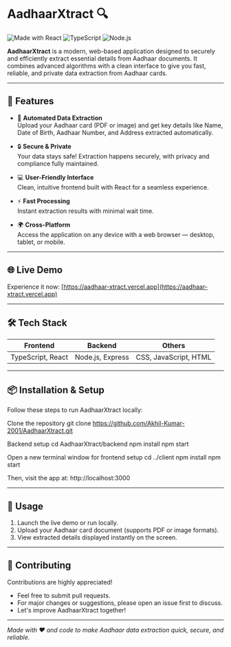 # AadhaarXtract 🔍

![Made with React](https://img.shields.io/badge/Frontend-React-blue.svg)
![TypeScript](https://img.shields.io/badge/TypeScript-Enabled-blue.svg)
![Node.js](https://img.shields.io/badge/Backend-Node.js%20%26%20Express-brightgreen.svg)


**AadhaarXtract** is a modern, web-based application designed to securely and efficiently extract essential details from Aadhaar documents. It combines advanced algorithms with a clean interface to give you fast, reliable, and private data extraction from Aadhaar cards.

---

## 🚀 Features

- 🎯 **Automated Data Extraction**  
  Upload your Aadhaar card (PDF or image) and get key details like Name, Date of Birth, Aadhaar Number, and Address extracted automatically.

- 🔒 **Secure & Private**  
  Your data stays safe! Extraction happens securely, with privacy and compliance fully maintained.

- 💻 **User-Friendly Interface**  
  Clean, intuitive frontend built with React for a seamless experience.

- ⚡ **Fast Processing**  
  Instant extraction results with minimal wait time.

- 🌍 **Cross-Platform**  
  Access the application on any device with a web browser — desktop, tablet, or mobile.

---

## 🌐 Live Demo

Experience it now: [https://aadhaar-xtract.vercel.app](https://aadhaar-xtract.vercel.app)

---

## 🛠️ Tech Stack

| Frontend            | Backend        | Others            |
|---------------------|----------------|-------------------|
| TypeScript, React   | Node.js, Express | CSS, JavaScript, HTML |

---

## 📦 Installation & Setup

Follow these steps to run AadhaarXtract locally:

Clone the repository
git clone https://github.com/Akhil-Kumar-2001/AadhaarXtract.git

Backend setup
cd AadhaarXtract/backend
npm install
npm start

Open a new terminal window for frontend setup
cd ../client
npm install
npm start

Then, visit the app at:
http://localhost:3000


---

## 📄 Usage

1. Launch the live demo or run locally.
2. Upload your Aadhaar card document (supports PDF or image formats).
3. View extracted details displayed instantly on the screen.

---

## 🤝 Contributing

Contributions are highly appreciated!

- Feel free to submit pull requests.
- For major changes or suggestions, please open an issue first to discuss.
- Let's improve AadhaarXtract together!


---

*Made with ❤️ and code to make Aadhaar data extraction quick, secure, and reliable.*

